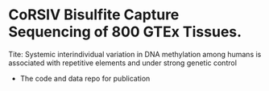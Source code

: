 # CoRSIV Bisulfite Capture Sequencing of 800 GTEx Tissues.
Tite:
Systemic interindividual variation in DNA methylation among humans is associated with repetitive elements and under strong genetic control

* The code and data repo for publication

